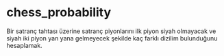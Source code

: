 # chess_probability
Bir satranç tahtası üzerine satranç piyonlarını ilk piyon siyah olmayacak ve siyah iki piyon yan yana gelmeyecek şekilde kaç farklı dizilim bulunduğunu hesaplamak.
